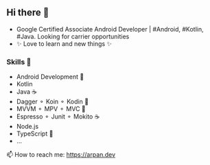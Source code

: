 ## Hi there 👋

- Google Certified Associate Android Developer | #Android, #Kotlin, #Java. Looking for carrier opportunities
- ✨ Love to learn and new things ✨ 

### Skills 🔭
- Android Development 📱
- Kotlin 
- Java ☕
- Dagger ⚬ Koin ⚬ Kodin 💉
- MVVM ⚬ MPV ⚬ MVC 👷
- Espresso ⚬ Junit ⚬ Mokito ☕
- Node.js 
- TypeScript 📜
- ...

📫 How to reach me: https://arpan.dev

<!--
**Bloody-Badboy/Bloody-Badboy** is a ✨ _special_ ✨ repository because its `README.md` (this file) appears on your GitHub profile.

Here are some ideas to get you started:

- 🔭 I’m currently working on ...
- 🌱 I’m currently learning ...
- 👯 I’m looking to collaborate on ...
- 🤔 I’m looking for help with ...
- 💬 Ask me about ...
- 📫 How to reach me: ...
- 😄 Pronouns: ...
- ⚡ Fun fact: ...
-->
